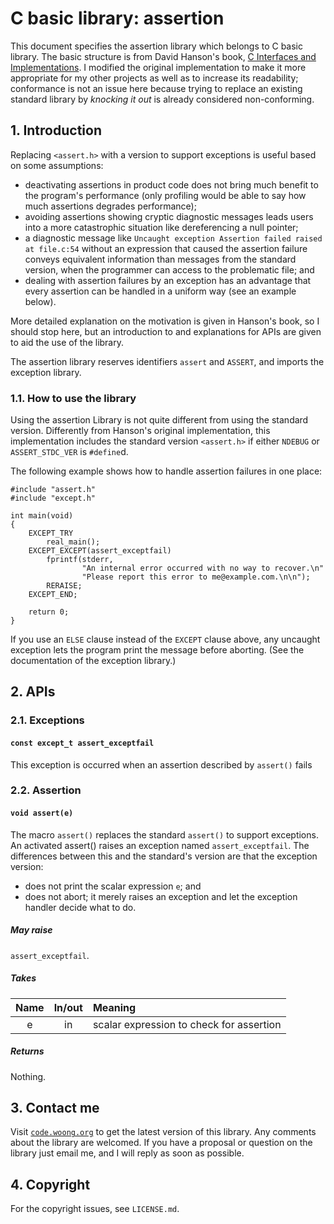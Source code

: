 C basic library: assertion
==========================

This document specifies the assertion library which belongs to C basic library.
The basic structure is from David Hanson's book,
[C Interfaces and Implementations](https://sites.google.com/site/cinterfacesimplementations/).
I modified the original implementation to make it more appropriate for my other
projects as well as to increase its readability; conformance is not an issue
here because trying to replace an existing standard library by _knocking it
out_ is already considered non-conforming.


## 1. Introduction

Replacing `<assert.h>` with a version to support exceptions is useful based on
some assumptions:
- deactivating assertions in product code does not bring much benefit to the
  program's performance (only profiling would be able to say how much
  assertions degrades performance);
- avoiding assertions showing cryptic diagnostic messages leads users into a
  more catastrophic situation like dereferencing a null pointer;
- a diagnostic message like `Uncaught exception Assertion failed raised at
  file.c:54` without an expression that caused the assertion failure conveys
  equivalent information than messages from the standard version, when the
  programmer can access to the problematic file; and
- dealing with assertion failures by an exception has an advantage that every
  assertion can be handled in a uniform way (see an example below).

More detailed explanation on the motivation is given in Hanson's book, so I
should stop here, but an introduction to and explanations for APIs are given to
aid the use of the library.

The assertion library reserves identifiers `assert` and `ASSERT`, and imports
the exception library.


### 1.1. How to use the library

Using the assertion Library is not quite different from using the standard
version. Differently from Hanson's original implementation, this implementation
includes the standard version `<assert.h>` if either `NDEBUG` or
`ASSERT_STDC_VER` is `#define`d.

The following example shows how to handle assertion failures in one place:

    #include "assert.h"
    #include "except.h"

    int main(void)
    {
        EXCEPT_TRY
            real_main();
        EXCEPT_EXCEPT(assert_exceptfail)
            fprintf(stderr,
                    "An internal error occurred with no way to recover.\n"
                    "Please report this error to me@example.com.\n\n");
            RERAISE;
        EXCEPT_END;

        return 0;
    }

If you use an `ELSE` clause instead of the `EXCEPT` clause above, any uncaught
exception lets the program print the message before aborting. (See the
documentation of the exception library.)


## 2. APIs

### 2.1. Exceptions

#### `const except_t assert_exceptfail`

This exception is occurred when an assertion described by `assert()` fails


### 2.2. Assertion

#### `void assert(e)`

The macro `assert()` replaces the standard `assert()` to support exceptions. An
activated assert() raises an exception named `assert_exceptfail`. The
differences between this and the standard's version are that the exception
version:
- does not print the scalar expression `e`; and
- does not abort; it merely raises an exception and let the exception handler
  decide what to do.

##### May raise

`assert_exceptfail`.

##### Takes

| Name  | In/out | Meaning                                  |
|:-----:|:------:|:-----------------------------------------|
| e     | in     | scalar expression to check for assertion |

##### Returns

Nothing.



## 3. Contact me

Visit [`code.woong.org`](http://code.woong.org) to get the latest version of
this library. Any comments about the library are welcomed. If you have a
proposal or question on the library just email me, and I will reply as soon as
possible.


## 4. Copyright

For the copyright issues, see `LICENSE.md`.
